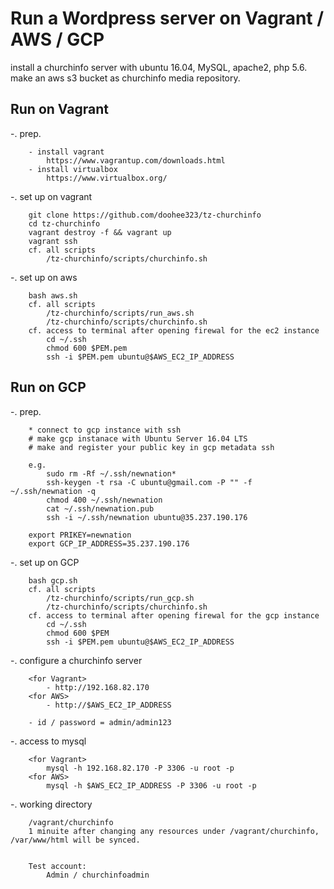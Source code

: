 # Run a Wordpress server on Vagrant / AWS / GCP 

install a churchinfo server with ubuntu 16.04, MySQL, apache2, php 5.6. 
make an aws s3 bucket as churchinfo media repository.

## Run on Vagrant
-. prep.
```
    - install vagrant
        https://www.vagrantup.com/downloads.html
    - install virtualbox
        https://www.virtualbox.org/

```
-. set up on vagrant
```
    git clone https://github.com/doohee323/tz-churchinfo
    cd tz-churchinfo
	vagrant destroy -f && vagrant up
	vagrant ssh
	cf. all scripts
		/tz-churchinfo/scripts/churchinfo.sh
```

-. set up on aws
```
	bash aws.sh
	cf. all scripts
		/tz-churchinfo/scripts/run_aws.sh
		/tz-churchinfo/scripts/churchinfo.sh
	cf. access to terminal after opening firewal for the ec2 instance
		cd ~/.ssh
		chmod 600 $PEM.pem
		ssh -i $PEM.pem ubuntu@$AWS_EC2_IP_ADDRESS
```

## Run on GCP
-. prep.
```
	* connect to gcp instance with ssh
	# make gcp instanace with Ubuntu Server 16.04 LTS
	# make and register your public key in gcp metadata ssh

	e.g.
		sudo rm -Rf ~/.ssh/newnation*
		ssh-keygen -t rsa -C ubuntu@gmail.com -P "" -f ~/.ssh/newnation -q 
		chmod 400 ~/.ssh/newnation
		cat ~/.ssh/newnation.pub
		ssh -i ~/.ssh/newnation ubuntu@35.237.190.176 
	 
	export PRIKEY=newnation
	export GCP_IP_ADDRESS=35.237.190.176 
```

-. set up on GCP
```
	bash gcp.sh
	cf. all scripts
		/tz-churchinfo/scripts/run_gcp.sh
		/tz-churchinfo/scripts/churchinfo.sh
	cf. access to terminal after opening firewal for the gcp instance
		cd ~/.ssh
		chmod 600 $PEM
		ssh -i $PEM.pem ubuntu@$AWS_EC2_IP_ADDRESS
```

-. configure a churchinfo server
```
	<for Vagrant>
		- http://192.168.82.170 
	<for AWS>
		- http://$AWS_EC2_IP_ADDRESS
		
	- id / password = admin/admin123
```

-. access to mysql
```
	<for Vagrant>
		mysql -h 192.168.82.170 -P 3306 -u root -p
	<for AWS>
		mysql -h $AWS_EC2_IP_ADDRESS -P 3306 -u root -p 
```

-. working directory
```
	/vagrant/churchinfo 
	1 minuite after changing any resources under /vagrant/churchinfo, /var/www/html will be synced.
	
	
	Test account:
		Admin / churchinfoadmin	
```



